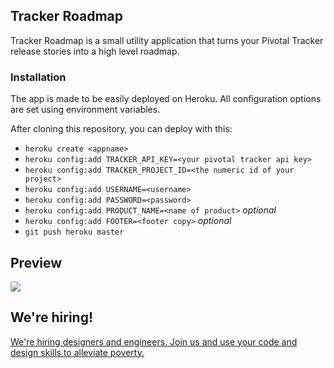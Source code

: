 ## Tracker Roadmap

Tracker Roadmap is a small utility application that turns your Pivotal Tracker release stories into a high level roadmap.

### Installation

The app is made to be easily deployed on Heroku.  All configuration options are set using environment variables.

After cloning this repository, you can deploy with this:

* `heroku create <appname>`
* `heroku config:add TRACKER_API_KEY=<your pivotal tracker api key>`
* `heroku config:add TRACKER_PROJECT_ID=<the numeric id of your project>`
* `heroku config:add USERNAME=<username>`
* `heroku config:add PASSWORD=<password>`
* `heroku config:add PRODUCT_NAME=<name of product>` _optional_
* `heroku config:add FOOTER=<footer copy>` _optional_
* `git push heroku master`

## Preview

![](https://github.com/Samasource/tracker-roadmap/raw/master/screenshot.png)

## We're hiring!

[We're hiring designers and engineers.  Join us and use your code and design skills to alleviate poverty.](http://www.samasource.org/about/samacareers)